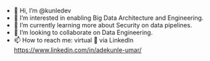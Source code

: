 - 👋 Hi, I’m @kunledev
- 👀 I’m interested in enabling Big Data Architecture and Engineering.
- 🌱 I’m currently learning more about Security on data pipelines.
- 💞️ I’m looking to collaborate on Data Engineering.
- 📫 How to reach me: virtual :tea: via LinkedIn https://www.linkedin.com/in/adekunle-umar/


<!---
kunledev/kunledev is a ✨ special ✨ repository because its `README.md` (this file) appears on your GitHub profile.
You can click the Preview link to take a look at your changes.
--->
